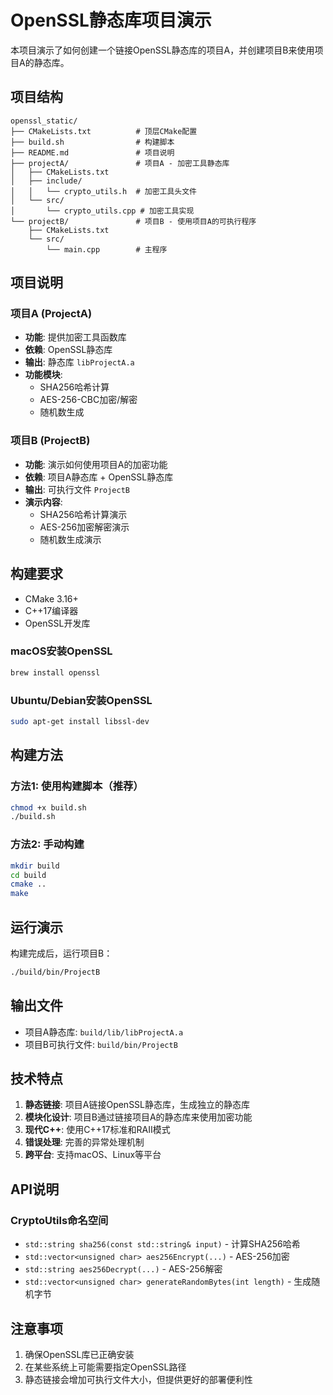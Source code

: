 # OpenSSL静态库项目演示

本项目演示了如何创建一个链接OpenSSL静态库的项目A，并创建项目B来使用项目A的静态库。

## 项目结构

```
openssl_static/
├── CMakeLists.txt          # 顶层CMake配置
├── build.sh                # 构建脚本
├── README.md               # 项目说明
├── projectA/               # 项目A - 加密工具静态库
│   ├── CMakeLists.txt
│   ├── include/
│   │   └── crypto_utils.h  # 加密工具头文件
│   └── src/
│       └── crypto_utils.cpp # 加密工具实现
└── projectB/               # 项目B - 使用项目A的可执行程序
    ├── CMakeLists.txt
    └── src/
        └── main.cpp        # 主程序
```

## 项目说明

### 项目A (ProjectA)
- **功能**: 提供加密工具函数库
- **依赖**: OpenSSL静态库
- **输出**: 静态库 `libProjectA.a`
- **功能模块**:
  - SHA256哈希计算
  - AES-256-CBC加密/解密
  - 随机数生成

### 项目B (ProjectB)
- **功能**: 演示如何使用项目A的加密功能
- **依赖**: 项目A静态库 + OpenSSL静态库
- **输出**: 可执行文件 `ProjectB`
- **演示内容**:
  - SHA256哈希计算演示
  - AES-256加密解密演示
  - 随机数生成演示

## 构建要求

- CMake 3.16+
- C++17编译器
- OpenSSL开发库

### macOS安装OpenSSL
```bash
brew install openssl
```

### Ubuntu/Debian安装OpenSSL
```bash
sudo apt-get install libssl-dev
```

## 构建方法

### 方法1: 使用构建脚本（推荐）
```bash
chmod +x build.sh
./build.sh
```

### 方法2: 手动构建
```bash
mkdir build
cd build
cmake ..
make
```

## 运行演示

构建完成后，运行项目B：
```bash
./build/bin/ProjectB
```

## 输出文件

- 项目A静态库: `build/lib/libProjectA.a`
- 项目B可执行文件: `build/bin/ProjectB`

## 技术特点

1. **静态链接**: 项目A链接OpenSSL静态库，生成独立的静态库
2. **模块化设计**: 项目B通过链接项目A的静态库来使用加密功能
3. **现代C++**: 使用C++17标准和RAII模式
4. **错误处理**: 完善的异常处理机制
5. **跨平台**: 支持macOS、Linux等平台

## API说明

### CryptoUtils命名空间

- `std::string sha256(const std::string& input)` - 计算SHA256哈希
- `std::vector<unsigned char> aes256Encrypt(...)` - AES-256加密
- `std::string aes256Decrypt(...)` - AES-256解密
- `std::vector<unsigned char> generateRandomBytes(int length)` - 生成随机字节

## 注意事项

1. 确保OpenSSL库已正确安装
2. 在某些系统上可能需要指定OpenSSL路径
3. 静态链接会增加可执行文件大小，但提供更好的部署便利性